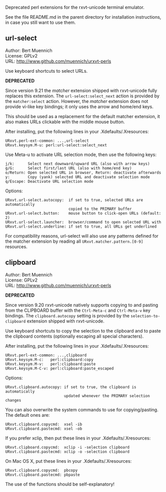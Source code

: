 Deprecated perl extensions for the rxvt-unicode terminal emulator.

See the file README.md in the parent directory for installation instructions,
in case you still want to use them.


url-select
----------
Author:  Bert Muennich  
License: GPLv2  
URL: http://www.github.com/muennich/urxvt-perls

Use keyboard shortcuts to select URLs.

**DEPRECATED**

Since version 9.21 the *matcher* extension shipped with rxvt-unicode fully
replaces this extension. The `url-select:select_next` action is provided by the
`matcher:select` action. However, the *matcher* extension does not provide
vi-like key bindings; it only uses the arrow and home/end keys.

This should be used as a replacement for the default matcher extension, it also
makes URLs clickable with the middle mouse button.

After installing, put the following lines in your .Xdefaults/.Xresources:

    URxvt.perl-ext-common: ...,url-select
    URxvt.keysym.M-u: perl:url-select:select_next

Use Meta-u to activate URL selection mode, then use the following keys:

    j/k:      Select next downward/upward URL (also with arrow keys)
    g/G:      Select first/last URL (also with home/end key)
    o/Return: Open selected URL in browser, Return: deactivate afterwards
    y:        Copy (yank) selected URL and deactivate selection mode
    q/Escape: Deactivate URL selection mode

Options:

    URxvt.url-select.autocopy:  if set to true, selected URLs are automatically
                                copied to the PRIMARY buffer
    URxvt.url-select.button:    mouse button to click-open URLs (default: 2)
    URxvt.url-select.launcher:  browser/command to open selected URL with
    URxvt.url-select.underline: if set to true, all URLs get underlined

For compatibility reasons, url-select will also use any patterns defined for
the matcher extension by reading all `URxvt.matcher.pattern.[0-9]` resources.


clipboard
---------
Author:  Bert Muennich  
License: GPLv2  
URL:     http://www.github.com/muennich/urxvt-perls

**DEPRECATED**

Since version 9.20 rxvt-unicode natively supports copying to and pasting from
the CLIPBOARD buffer with the `Ctrl-Meta-c` and `Ctrl-Meta-v` key bindings. The
`clipboard.autocopy` setting is provided by the `selection-to-clipboard`
extension shipped with rxvt-unicode.

Use keyboard shortcuts to copy the selection to the clipboard and to paste the
clipboard contents (optionally escaping all special characters).

After installing, put the following lines in your .Xdefaults/.Xresources:

    URxvt.perl-ext-common: ...,clipboard
    URxvt.keysym.M-c:   perl:clipboard:copy
    URxvt.keysym.M-v:   perl:clipboard:paste
    URxvt.keysym.M-C-v: perl:clipboard:paste_escaped

Options:

    URxvt.clipboard.autocopy: if set to true, the clipboard is automatically
                              updated whenever the PRIMARY selection changes

You can also overwrite the system commands to use for copying/pasting.
The default ones are:

    URxvt.clipboard.copycmd:  xsel -ib
    URxvt.clipboard.pastecmd: xsel -ob

If you prefer xclip, then put these lines in your .Xdefaults/.Xresources:

    URxvt.clipboard.copycmd:  xclip -i -selection clipboard
    URxvt.clipboard.pastecmd: xclip -o -selection clipboard

On Mac OS X, put these lines in your .Xdefaults/.Xresources:

    URxvt.clipboard.copycmd:  pbcopy
    URxvt.clipboard.pastecmd: pbpaste

The use of the functions should be self-explanatory!
